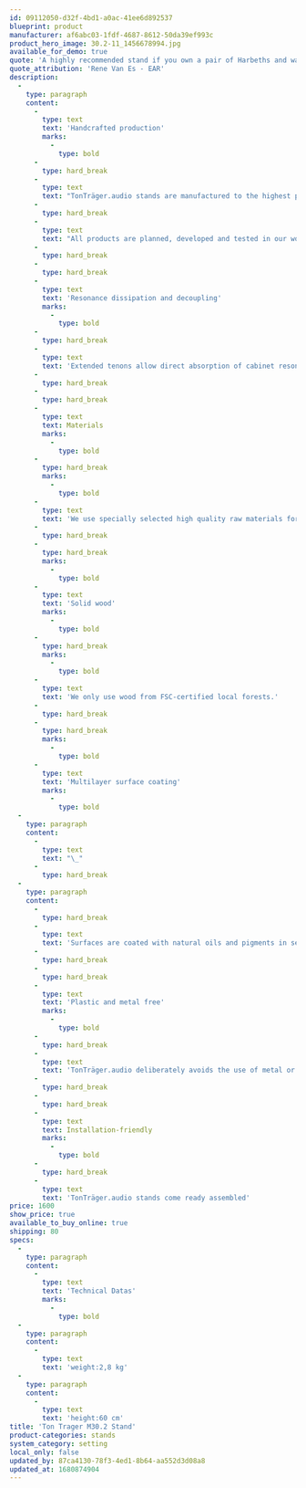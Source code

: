 ```yaml
---
id: 09112050-d32f-4bd1-a0ac-41ee6d892537
blueprint: product
manufacturer: af6abc03-1fdf-4687-8612-50da39ef993c
product_hero_image: 30.2-11_1456678994.jpg
available_for_demo: true
quote: 'A highly recommended stand if you own a pair of Harbeths and want to hear all of their capabilities!'
quote_attribution: 'Rene Van Es - EAR'
description:
  -
    type: paragraph
    content:
      -
        type: text
        text: 'Handcrafted production'
        marks:
          -
            type: bold
      -
        type: hard_break
      -
        type: text
        text: "TonTräger.audio stands are manufactured to the highest precision.\_"
      -
        type: hard_break
      -
        type: text
        text: "All products are planned, developed and tested in our workshop.\_"
      -
        type: hard_break
      -
        type: hard_break
      -
        type: text
        text: 'Resonance dissipation and decoupling'
        marks:
          -
            type: bold
      -
        type: hard_break
      -
        type: text
        text: 'Extended tenons allow direct absorption of cabinet resonances and decouple the speaker from the ground.'
      -
        type: hard_break
      -
        type: hard_break
      -
        type: text
        text: Materials
        marks:
          -
            type: bold
      -
        type: hard_break
        marks:
          -
            type: bold
      -
        type: text
        text: 'We use specially selected high quality raw materials for our sound furniture.'
      -
        type: hard_break
      -
        type: hard_break
        marks:
          -
            type: bold
      -
        type: text
        text: 'Solid wood'
        marks:
          -
            type: bold
      -
        type: hard_break
        marks:
          -
            type: bold
      -
        type: text
        text: 'We only use wood from FSC-certified local forests.'
      -
        type: hard_break
      -
        type: hard_break
        marks:
          -
            type: bold
      -
        type: text
        text: 'Multilayer surface coating'
        marks:
          -
            type: bold
  -
    type: paragraph
    content:
      -
        type: text
        text: "\_"
      -
        type: hard_break
  -
    type: paragraph
    content:
      -
        type: hard_break
      -
        type: text
        text: 'Surfaces are coated with natural oils and pigments in several processing steps'
      -
        type: hard_break
      -
        type: hard_break
      -
        type: text
        text: 'Plastic and metal free'
        marks:
          -
            type: bold
      -
        type: hard_break
      -
        type: text
        text: 'TonTräger.audio deliberately avoids the use of metal or plastic elements.'
      -
        type: hard_break
      -
        type: hard_break
      -
        type: text
        text: Installation-friendly
        marks:
          -
            type: bold
      -
        type: hard_break
      -
        type: text
        text: 'TonTräger.audio stands come ready assembled'
price: 1600
show_price: true
available_to_buy_online: true
shipping: 80
specs:
  -
    type: paragraph
    content:
      -
        type: text
        text: 'Technical Datas'
        marks:
          -
            type: bold
  -
    type: paragraph
    content:
      -
        type: text
        text: 'weight:2,8 kg'
  -
    type: paragraph
    content:
      -
        type: text
        text: 'height:60 cm'
title: 'Ton Trager M30.2 Stand'
product-categories: stands
system_category: setting
local_only: false
updated_by: 87ca4130-78f3-4ed1-8b64-aa552d3d08a8
updated_at: 1680874904
---
```

